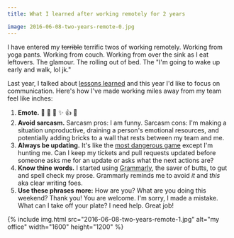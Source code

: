 ```yaml
---
title: What I learned after working remotely for 2 years

image: 2016-06-08-two-years-remote-0.jpg
---
```


I have entered my ~~terrible~~ terrific twos of working remotely. Working from yoga pants. Working from couch. Working from over the sink as I eat leftovers. The glamour. The rolling out of bed. The "I'm going to wake up early and walk, lol jk."

Last year, I talked about [lessons learned](/notes/one-year-remote/) and this year I'd like to focus on communication. Here's how I've made working miles away from my team feel like inches:

1. **Emote.** :wave: :clap: :sparkling_heart: :sparkles: :+1: :tada:
2. **Avoid sarcasm.** Sarcasm pros: I am funny. Sarcasm cons: I'm making a situation unproductive, draining a person's emotional resources, and potentially adding bricks to a wall that rests between my team and me.
3. **Always be updating.** It's like the [most dangerous game](https://en.wikipedia.org/wiki/The_Most_Dangerous_Game) except I'm hunting me. Can I keep my tickets and pull requests updated before someone asks me for an update or asks what the next actions are?
4. **Know thine words.** I started using [Grammarly](https://app.grammarly.com/), the saver of butts, to gut and spell check my prose. Grammarly reminds me to avoid _it_ and _this_ aka clear writing foes.
5. **Use these phrases more:** How are you? What are you doing this weekend? Thank you! You are welcome. I'm sorry, I made a mistake. What can I take off your plate? I need help. Great job!

<div class="photos">
{% include img.html src="2016-06-08-two-years-remote-1.jpg" alt="my office" width="1600" height="1200" %}
</div>
